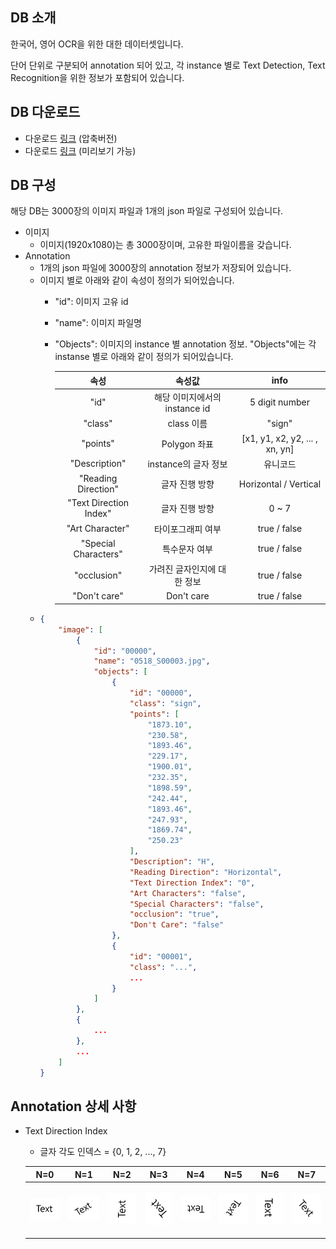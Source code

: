 ## DB 소개
한국어, 영어 OCR을 위한 대한 데이터셋입니다.

단어 단위로 구분되어 annotation 되어 있고, 각 instance 별로 Text Detection, Text Recognition을 위한 정보가 포함되어 있습니다.  

## DB 다운로드
* 다운로드 [링크](https://drive.google.com/file/d/1AYEpejAB5jd2zi-vWayCQmDkQN-kKrvN/view?usp=sharing) (압축버전)
* 다운로드 [링크](https://kor01.safelinks.protection.outlook.com/?url=https%3A%2F%2Fdrive.google.com%2Fdrive%2Ffolders%2F11frxzBLp-2_krbjVLSozXXurbmuh40A8%3Fusp%3Dsharing&data=04%7C01%7Cjaemyunglee%40ncsoft.com%7Cfa5107f91fa14d8976cf08d8b2e9ec9f%7C91856527a4464990b48e37ca10f2ee8d%7C0%7C0%7C637456065049643905%7CUnknown%7CTWFpbGZsb3d8eyJWIjoiMC4wLjAwMDAiLCJQIjoiV2luMzIiLCJBTiI6Ik1haWwiLCJXVCI6Mn0%3D%7C1000&sdata=9hP6MzZwdKSPD0Tk34N2cr3jELakiIYbhhaIiH7bzNw%3D&reserved=0) (미리보기 가능)

## DB 구성
해당 DB는 3000장의 이미지 파일과 1개의 json 파일로 구성되어 있습니다.
* 이미지
    * 이미지(1920x1080)는 총 3000장이며, 고유한 파일이름을 갖습니다.
* Annotation
    * 1개의 json 파일에 3000장의 annotation 정보가 저장되어 있습니다.
    * 이미지 별로 아래와 같이 속성이 정의가 되어있습니다.
        * "id": 이미지 고유 id
        * "name": 이미지 파일명
        * "Objects": 이미지의 instance 별 annotation 정보. "Objects"에는 각 instanse 별로 아래와 같이 정의가 되어있습니다.
        
            | **속성** | **속성값** | **info** |
            |  :---:  |  :---:  |  :---:  | 
            | "id" | 해당 이미지에서의 instance id | 5 digit number |
            | "class" | class 이름  | "sign" |
            | "points" | Polygon 좌표 | [x1, y1, x2, y2, ... , xn, yn] |
            | "Description" | instance의 글자 정보 | 유니코드 |
            | "Reading Direction" | 글자 진행 방향 | Horizontal / Vertical |
            | "Text Direction Index" | 글자 진행 방향 | 0 ~ 7 |
            | "Art Character" | 타이포그래피 여부 | true / false |
            | "Special Characters" | 특수문자 여부 | true / false |
            | "occlusion" | 가려진 글자인지에 대한 정보 | true / false |
            | "Don't care" | Don't care | true / false |
    * ```json
      {
          "image": [
              {
                  "id": "00000",
                  "name": "0518_S00003.jpg",
                  "objects": [
                      {
                          "id": "00000",
                          "class": "sign",
                          "points": [
                              "1873.10",
                              "230.58",
                              "1893.46",
                              "229.17",
                              "1900.01",
                              "232.35",
                              "1898.59",
                              "242.44",
                              "1893.46",
                              "247.93",
                              "1869.74",
                              "250.23"
                          ],
                          "Description": "H",
                          "Reading Direction": "Horizontal",
                          "Text Direction Index": "0",
                          "Art Characters": "false",
                          "Special Characters": "false",
                          "occlusion": "true",
                          "Don't Care": "false"
                      },
                      {
                          "id": "00001",
                          "class": "...",
                          ...
                      }
                  ]
              },
              {
                  ...
              },
              ...
          ]
      }
      ```
## Annotation 상세 사항
* Text Direction Index
    * 글자 각도 인덱스 = {0, 1, 2, ..., 7}
    
    | **N=0** | **N=1** | **N=2** | **N=3** | **N=4** | **N=5** | **N=6** | **N=7** |
    |  :---:  |  :---:  |  :---:  |  :---:  |  :---:  |  :---:  |  :---:  |  :---:  |
    | <p align="center"> <img src="pic/n0.PNG"> </p> | <p align="center"> <img src="pic/n1.PNG"> </p> | <p align="center"> <img src="pic/n2.PNG"> </p> | <p align="center"> <img src="pic/n3.PNG"> </p> | <p align="center"> <img src="pic/n4.PNG"> </p> | <p align="center"> <img src="pic/n5.PNG"> </p> | <p align="center"> <img src="pic/n6.PNG"> </p> | <p align="center"> <img src="pic/n7.PNG"> </p> |
    
## 

